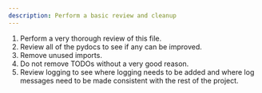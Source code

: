 ```yaml
---
description: Perform a basic review and cleanup
---
```


1. Perform a very thorough review of this file.
2. Review all of the pydocs to see if any can be improved.
3. Remove unused imports.
4. Do not remove TODOs without a very good reason.
5. Review logging to see where logging needs to be added and where log messages need to be made consistent with the rest of the project.